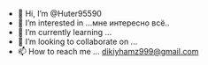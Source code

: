 - 👋 Hi, I’m @Huter95590
- 👀 I’m interested in ...мне интересно всё..
- 🌱 I’m currently learning ...
- 💞️ I’m looking to collaborate on ...
- 📫 How to reach me ... dikiyhamz999@gmail.com

<!---
Huter95590/Huter95590 is a ✨ special ✨ repository because its `README.md` (this file) appears on your GitHub profile.
You can click the Preview link to take a look at your changes.
--->
